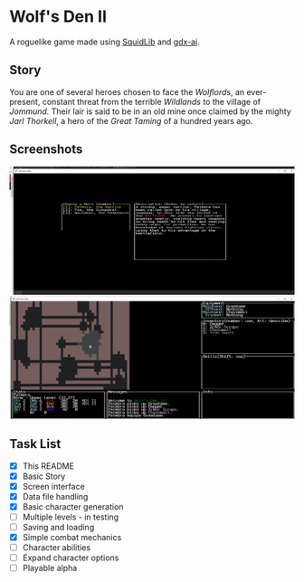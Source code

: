# Wolf's Den II

A roguelike game  made using [SquidLib](https://github.com/SquidPony/SquidLib)
and [gdx-ai](https://github.com/libgdx/gdx-ai).

## Story

You are one of several heroes chosen to face the *Wolflords*,
an ever-present, constant threat from the terrible *Wildlands* to the
village of *Jommund.* Their lair is said to be in an old mine once claimed
by the mighty *Jarl Thorkell*, a hero of the *Great Taming* of a hundred
years ago.

## Screenshots
![Character Creation](/screenshots/charselect.png)
![In the Mine](/screenshots/mine.png)

## Task List

- [x] This README
- [x] Basic Story
- [x] Screen interface
- [x] Data file handling
- [x] Basic character generation
- [ ] Multiple levels - in testing
- [ ] Saving and loading
- [x] Simple combat mechanics
- [ ] Character abilities
- [ ] Expand character options
- [ ] Playable alpha